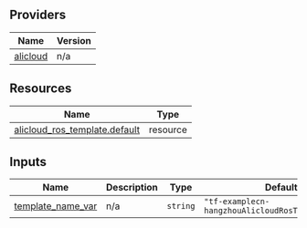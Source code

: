 <!-- BEGIN_TF_DOCS -->
## Providers

| Name | Version |
|------|---------|
| <a name="provider_alicloud"></a> [alicloud](#provider\_alicloud) | n/a |

## Resources

| Name | Type |
|------|------|
| [alicloud_ros_template.default](https://registry.terraform.io/providers/hashicorp/alicloud/latest/docs/resources/ros_template) | resource |

## Inputs

| Name | Description | Type | Default | Required |
|------|-------------|------|---------|:--------:|
| <a name="input_template_name_var"></a> [template\_name\_var](#input\_template\_name\_var) | n/a | `string` | `"tf-examplecn-hangzhouAlicloudRosTemplate44195"` | no |
<!-- END_TF_DOCS -->    
